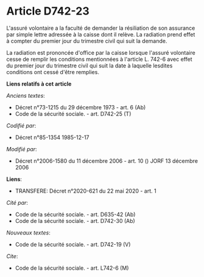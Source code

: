 # Article D742-23

L'assuré volontaire a la faculté de demander la résiliation de son assurance par simple lettre adressée à la caisse dont il
relève. La radiation prend effet à compter du premier jour du trimestre civil qui suit la demande.

La radiation est prononcée d'office par la caisse lorsque l'assuré volontaire cesse de remplir les conditions mentionnées à
l'article L. 742-6 avec effet du premier jour du trimestre civil qui suit la date à laquelle lesdites conditions ont cessé
d'être remplies.

**Liens relatifs à cet article**

_Anciens textes_:

  - Décret n°73-1215 du 29 décembre 1973 - art. 6 (Ab)
  - Code de la sécurité sociale. - art. D742-25 (T)

_Codifié par_:

  - Décret n°85-1354 1985-12-17

_Modifié par_:

  - Décret n°2006-1580 du 11 décembre 2006 - art. 10 () JORF 13 décembre 2006

**Liens**:

  - TRANSFERE: Décret n°2020-621 du 22 mai 2020 - art. 1

_Cité par_:

  - Code de la sécurité sociale. - art. D635-42 (Ab)
  - Code de la sécurité sociale. - art. D742-30 (Ab)

_Nouveaux textes_:

  - Code de la sécurité sociale. - art. D742-19 (V)

_Cite_:

  - Code de la sécurité sociale. - art. L742-6 (M)
